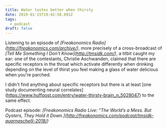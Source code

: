 ```yaml
---
title: Water tastes better when thirsty
date: 2019-01-15T19:42:58.691Z
tags:
  - podcast
draft: false
---
```

Listening to an episode of <cite>\[Freakonomics Radio](http://freakonomics.com/archive/)</cite>, more precisely of a cross-broadcast of <cite>\[Tell Me Something I Don't Know](http://tmsidk.com/)</cite>, a titbit caught my ear: one of the contestants, Christie Aschwanden, claimed that there are specific receptors in the throat which activate differently when drinking depending on the level of thirst you feel making a glass of water delicious when you're parched.

I didn't find anything about specific receptors but there is at least \[one study documenting neural correlates](https://www.huffpost.com/entry/water-thirsty-brain_n_5028047) to the same effect.

Podcast episode: <cite>\[Freakonomics Radio Live: “The World’s a Mess. But Oysters, They Hold it Down.](http://freakonomics.com/podcast/tmsidk-guarnaschelli-2018/)</cite>
